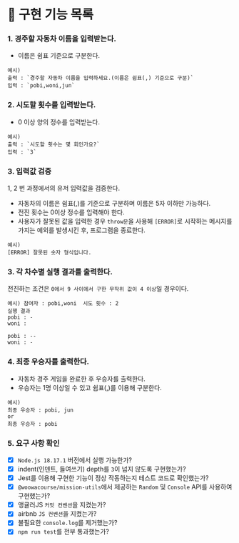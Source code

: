 # 📌 구현 기능 목록

### 1. 경주할 자동차 이름을 입력받는다.
- 이름은 쉼표 기준으로 구분한다.
```
예시)
출력 : `경주할 자동차 이름을 입력하세요.(이름은 쉼표(,) 기준으로 구분)`
입력 : `pobi,woni,jun`
```

### 2. 시도할 횟수를 입력받는다.
- 0 이상 양의 정수를 입력받는다.
```
예시)
출력 : `시도할 횟수는 몇 회인가요?`
입력 : `3`
```

### 3. 입력값 검증
1, 2 번 과정에서의 유저 입력값을 검증한다.
- 자동차의 이름은 쉼표(,)를 기준으로 구분하며 이름은 5자 이하만 가능하다.
- 전진 횟수는 0이상 정수를 입력해야 한다.
- 사용자가 잘못된 값을 입력한 경우 `throw문`을 사용해 `[ERROR]`로 시작하는 메시지를 가지는 예외를 발생시킨 후, 프로그램을 종료한다.
```
예시) 
[ERROR] 잘못된 숫자 형식입니다.
```

### 3. 각 차수별 실행 결과를 출력한다.

전진하는 조건은 `0에서 9 사이에서 구한 무작위 값이 4 이상`일 경우이다.

```
예시) 참여자 : pobi,woni  시도 횟수 : 2
실행 결과
pobi : -
woni :

pobi : --
woni : -

```

### 4. 최종 우승자를 출력한다.
- 자동차 경주 게임을 완료한 후 우승자를 출력한다.
- 우승자는 1명 이상일 수 있고 쉼표(,)를 이용해 구분한다.
```
예시) 
최종 우승자 : pobi, jun
or
최종 우승자 : pobi
```

### 5. 요구 사항 확인
- [x] `Node.js 18.17.1` 버전에서 실행 가능한가?
- [x] indent(인덴트, 들여쓰기) depth를 `3`이 넘지 않도록 구현했는가?
- [x] Jest를 이용해 구현한 기능이 정상 작동하는지 테스트 코드로 확인했는가?
- [x] `@woowacourse/mission-utils`에서 제공하는 `Random` 및 `Console` API를 사용하여 구현했는가?
- [x] 앵귤러JS `커밋 컨벤션`을 지켰는가?
- [x] airbnb `JS 컨벤션`을 지켰는가?
- [x] 불필요한 `console.log`를 제거했는가?
- [x] `npm run test`를 전부 통과했는가?
